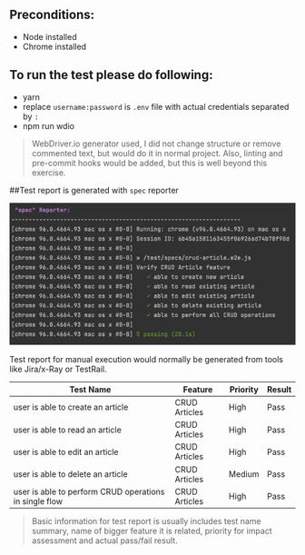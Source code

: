 ## Preconditions:
- Node installed
- Chrome installed

## To run the test please do following:
- yarn
- replace `username:password` is `.env` file with actual credentials separated by `:`
- npm run wdio 

> WebDriver.io generator used, I did not change structure or remove commented text, but would do it in normal project. 
> Also, linting and pre-commit hooks would be added, but this is well beyond this exercise.

##Test report is generated with `spec` reporter

![img.png](img.png)


Test report for manual execution would normally be generated from tools like Jira/x-Ray or TestRail.

| Test Name | Feature | Priority | Result |
|--------|------|-------|-----|
|user is able to create an article      |CRUD Articles |High|Pass|
|user is able to read an article     |CRUD Articles |High|Pass|
|user is able to edit an article      |CRUD Articles |High|Pass|
|user is able to delete an article      |CRUD Articles |Medium|Pass|
|user is able to perform CRUD operations in single flow      |CRUD Articles |High|Pass|

> Basic information for test report is usually includes test name summary, name of bigger feature it is related,
> priority for impact assessment and actual pass/fail result.